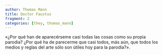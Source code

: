 ```yaml
---
author: Thomas Mann
title: Doctor Faustus
fragment: 2
categories: [they, thomas_mann]
---
```


«¿Por qué han de aparecérseme casi todas las cosas como su propia parodia? ¿Por qué ha de parecerme que casi todos, más aún, que todos los medios y reglas del arte sólo son útiles hoy para la parodia?».